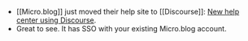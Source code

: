 - [[Micro.blog]] just moved their help site to [[Discourse]]: [New help center using Discourse](https://www.manton.org/2021/03/11/new-help-center.html).
- Great to see. It has SSO with your existing Micro.blog account.
